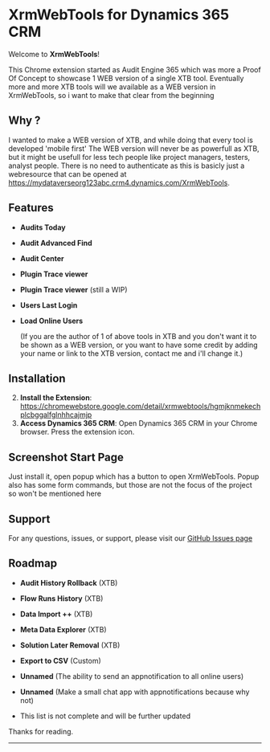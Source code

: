 # XrmWebTools for Dynamics 365 CRM

Welcome to **XrmWebTools**!

This Chrome extension started as Audit Engine 365 which was more a Proof Of Concept to showcase 1 WEB version of a single XTB tool.
Eventually more and more XTB tools will we available as a WEB version in XrmWebTools, so i want to make that clear from the beginning

## Why ?

I wanted to make a WEB version of XTB, and while doing that every tool is developed 'mobile first'
The WEB version will never be as powerfull as XTB, but it might be usefull for less tech people like project managers, testers, analyst people.
There is no need to authenticate as this is basicly just a webresource that can be opened at https://mydataverseorg123abc.crm4.dynamics.com/XrmWebTools.

## Features

- **Audits Today**
- **Audit Advanced Find**
- **Audit Center** 
- **Plugin Trace viewer**
- **Plugin Trace viewer** (still a WIP)
- **Users Last Login**
- **Load Online Users**

  (If you are the author of 1 of above tools in XTB and you don't want it to be shown as a WEB version, or you want to have some credit by adding your name or link to the XTB version, contact me and i'll change it.)

## Installation

2. **Install the Extension**: https://chromewebstore.google.com/detail/xrmwebtools/hgmjknmekechplcbggalfglnhhcajmjp
3. **Access Dynamics 365 CRM**: Open Dynamics 365 CRM in your Chrome browser. Press the extension icon.

## Screenshot Start Page
Just install it, open popup which has a button to open XrmWebTools.
Popup also has some form commands, but those are not the focus of the project so won't be mentioned here

## Support

For any questions, issues, or support, please visit our [GitHub Issues page](https://github.com/XrmWebTools/XrmWebTools/issues)

## Roadmap

- **Audit History Rollback** (XTB)
- **Flow Runs History** (XTB)
- **Data Import ++** (XTB)
- **Meta Data Explorer** (XTB)
- **Solution Later Removal** (XTB)

- **Export to CSV** (Custom)
- **Unnamed** (The ability to send an appnotification to all online users)
- **Unnamed** (Make a small chat app with appnotifications because why not)

- This list is not complete and will be further updated

Thanks for reading.

---

